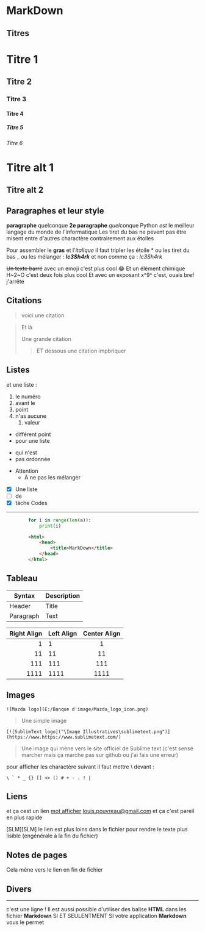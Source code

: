 MarkDown
========
Titres
------

# Titre 1
## Titre 2
### Titre 3
#### Titre 4
##### Titre 5
###### Titre 6
Titre alt 1
===========
Titre alt 2
-----------

Paragraphes et leur style
-------------------------

**paragraphe** quelconque
__2e paragraphe__ *quel*conque
Python _est_ le meilleur langage du monde de l'informatique
Les tiret du bas ne pevent pas être misent entre d'autres charactère contrairement aux étoiles

Pour assembler le **gras** et l'*italique* il faut tripler les étoile * ou les tiret du bas _ ou les mélanger :
_**Ic3Sh4rk**_
et non comme ça :
*_*Ic3Sh4rk*_*

~~Un texte barré~~
avec un emoji c'est plus cool :joy:
Et un élément chimique H~2~O c'est deux fois plus cool
Et avec un exposant x^9^ c'est, ouais bref j'arrête


Citations
---------

> voici une citation

> Et là
>
> Une grande citation
>> ET dessous une citation impbriquer

Listes
------

et une liste :
1. le numéro
2. avant le
3. point 
1. n'as aucune
   1. valeur

+ différent point  
+ pour une liste

* qui n'est
* pas ordonnée

- Attention
	- À ne pas les mélanger

- [x] Une liste
- [ ] de 
- [x] tâche
Codes
-----

```Python
		for i in range(len(a)):
			print(i)
```
```HTML
		<html>
		 	<head>
		  		<title>MarkDown</title>
		 	</head>
		</html>
```

Tableau
-------
|   Syntax    | Description |
| ----------- | ----------- |
| Header      | Title       |
| Paragraph   | Text        |

| Right Align | Left Align | Center Align |
| -----------:|:---------- |:------------:|
|           1 | 1          |      1       |
|          11 | 11         |      11      |
|         111 | 111        |     111      |
|        1111 | 1111       |     1111     |

Images
------

	![Mazda logo](E:/Banque d'image/Mazda_logo_icon.png)
> Une simple image

	[![SublimText logo]("\Image Illustratives\sublimetext.png")](https://www.https://www.sublimetext.com/)
> Une image qui mène vers le site officiel de Sublime text (c'est sensé marcher mais ça marche pas sur github ou j'ai fais une erreur)

pour afficher les charactère suivant il faut mettre \\ devant :
```
\ ` * _ {} [] <> () # + - . ! |
```


Liens
-----

et ça cest un lien
[mot afficher](le_lien_n'import "le texte afficher en survolant le lien")
<louis.pouvreau@gmail.com> et ça c'est pareil en plus rapide

[SLM][SLM]
le lien est plus loins dans le fichier pour rendre le texte plus lisible
(engénérale à la fin du fichier)

Notes de pages
--------------

Cela mène vers le lien en fin de fichier

Divers
------

---
c'est une ligne !
Il est aussi possible d'utiliser des balise **HTML** dans les fichier **Markdown** SI ET SEULENTMENT SI votre application **Markdown** vous le permet

[^1]: le lien est en dessous
[SLM]: https://fr.wikipedia.org/wiki/Fusion_s%C3%A9lective_par_laser
